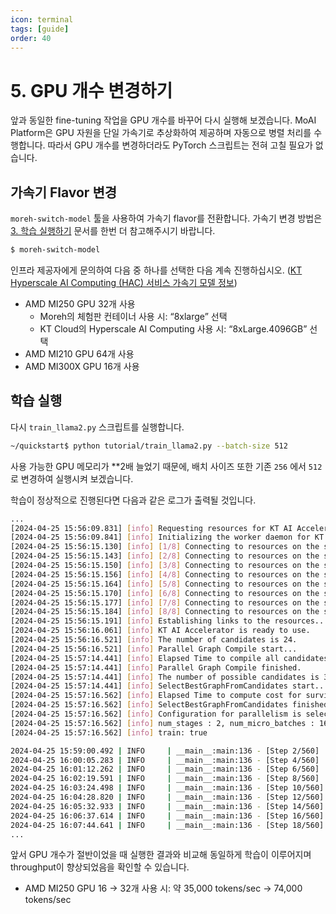 ```yaml
---
icon: terminal
tags: [guide]
order: 40
---
```


# 5. GPU 개수 변경하기

앞과 동일한 fine-tuning 작업을 GPU 개수를 바꾸어 다시 실행해 보겠습니다. MoAI Platform은 GPU 자원을 단일 가속기로 추상화하여 제공하며 자동으로 병렬 처리를 수행합니다. 따라서 GPU 개수를 변경하더라도 PyTorch 스크립트는 전혀 고칠 필요가 없습니다. 

## 가속기 Flavor 변경

`moreh-switch-model` 툴을 사용하여 가속기 flavor를 전환합니다. 가속기 변경 방법은 [3. 학습 실행하기](https://www.notion.so/3-cdd50f06805241ec92bbe2f1feee6c24?pvs=21) 문서를 한번 더 참고해주시기 바랍니다.

```bash
$ moreh-switch-model
```

인프라 제공자에게 문의하여 다음 중 하나를 선택한 다음 계속 진행하십시오.  ([KT Hyperscale AI Computing (HAC) 서비스 가속기 모델 정보](/Supported_Documents/KT%20Hyperscale%20AI%20Computing%20(HAC)%20서비스%20가속기%20모델%20정보.md))

- AMD MI250 GPU 32개 사용
    - Moreh의 체험판 컨테이너 사용 시: “8xlarge” 선택
    - KT Cloud의 Hyperscale AI Computing 사용 시: “8xLarge.4096GB” 선택
- AMD MI210 GPU 64개 사용
- AMD MI300X GPU 16개 사용

## 학습 실행

다시 `train_llama2.py` 스크립트를 실행합니다.

```bash
~/quickstart$ python tutorial/train_llama2.py --batch-size 512
```

사용 가능한 GPU 메모리가 **2배 늘었기 때문에, 배치 사이즈 또한 기존 `256` 에서 `512`로 변경하여 실행시켜 보겠습니다. 

학습이 정상적으로 진행된다면 다음과 같은 로그가 출력될 것입니다.

```bash
...
[2024-04-25 15:56:09.831] [info] Requesting resources for KT AI Accelerator from the server...
[2024-04-25 15:56:09.841] [info] Initializing the worker daemon for KT AI Accelerator
[2024-04-25 15:56:15.130] [info] [1/8] Connecting to resources on the server (192.168.110.1:24166)...
[2024-04-25 15:56:15.143] [info] [2/8] Connecting to resources on the server (192.168.110.24:24166)...
[2024-04-25 15:56:15.150] [info] [3/8] Connecting to resources on the server (192.168.110.25:24166)...
[2024-04-25 15:56:15.156] [info] [4/8] Connecting to resources on the server (192.168.110.26:24166)...
[2024-04-25 15:56:15.164] [info] [5/8] Connecting to resources on the server (192.168.110.51:24166)...
[2024-04-25 15:56:15.170] [info] [6/8] Connecting to resources on the server (192.168.110.79:24166)...
[2024-04-25 15:56:15.177] [info] [7/8] Connecting to resources on the server (192.168.110.80:24166)...
[2024-04-25 15:56:15.184] [info] [8/8] Connecting to resources on the server (192.168.110.99:24166)...
[2024-04-25 15:56:15.191] [info] Establishing links to the resources...
[2024-04-25 15:56:16.061] [info] KT AI Accelerator is ready to use.
[2024-04-25 15:56:16.521] [info] The number of candidates is 24.
[2024-04-25 15:56:16.521] [info] Parallel Graph Compile start...
[2024-04-25 15:57:14.441] [info] Elapsed Time to compile all candidates = 57920 [ms]
[2024-04-25 15:57:14.441] [info] Parallel Graph Compile finished.
[2024-04-25 15:57:14.441] [info] The number of possible candidates is 3.
[2024-04-25 15:57:14.441] [info] SelectBestGraphFromCandidates start...
[2024-04-25 15:57:16.562] [info] Elapsed Time to compute cost for survived candidates = 2120 [ms]
[2024-04-25 15:57:16.562] [info] SelectBestGraphFromCandidates finished.
[2024-04-25 15:57:16.562] [info] Configuration for parallelism is selected.
[2024-04-25 15:57:16.562] [info] num_stages : 2, num_micro_batches : 16, batch_per_device : 1, No TP, recomputation : true, distribute_param : true
[2024-04-25 15:57:16.562] [info] train: true

2024-04-25 15:59:00.492 | INFO     | __main__:main:136 - [Step 2/560] | Loss: 1.6953125 | Duration: 15.12 | Throughput: 69337.98 tokens/sec
2024-04-25 16:00:05.283 | INFO     | __main__:main:136 - [Step 4/560] | Loss: 1.6875 | Duration: 15.93 | Throughput: 65842.99 tokens/sec
2024-04-25 16:01:12.262 | INFO     | __main__:main:136 - [Step 6/560] | Loss: 1.703125 | Duration: 15.73 | Throughput: 66656.28 tokens/sec
2024-04-25 16:02:19.591 | INFO     | __main__:main:136 - [Step 8/560] | Loss: 1.6328125 | Duration: 15.36 | Throughput: 68263.53 tokens/sec
2024-04-25 16:03:24.498 | INFO     | __main__:main:136 - [Step 10/560] | Loss: 1.5859375 | Duration: 12.78 | Throughput: 82040.81 tokens/sec
2024-04-25 16:04:28.820 | INFO     | __main__:main:136 - [Step 12/560] | Loss: 1.59375 | Duration: 13.00 | Throughput: 80657.85 tokens/sec
2024-04-25 16:05:32.933 | INFO     | __main__:main:136 - [Step 14/560] | Loss: 1.6328125 | Duration: 12.65 | Throughput: 82906.48 tokens/sec
2024-04-25 16:06:37.614 | INFO     | __main__:main:136 - [Step 16/560] | Loss: 1.6796875 | Duration: 14.94 | Throughput: 70195.58 tokens/sec
2024-04-25 16:07:44.641 | INFO     | __main__:main:136 - [Step 18/560] | Loss: 1.6875 | Duration: 13.01 | Throughput: 80607.34 tokens/sec
...
```

앞서 GPU 개수가 절반이었을 때 실행한 결과와 비교해 동일하게 학습이 이루어지며 throughput이 향상되었음을 확인할 수 있습니다.

- AMD MI250 GPU 16 → 32개 사용 시: 약 35,000 tokens/sec → 74,000 tokens/sec